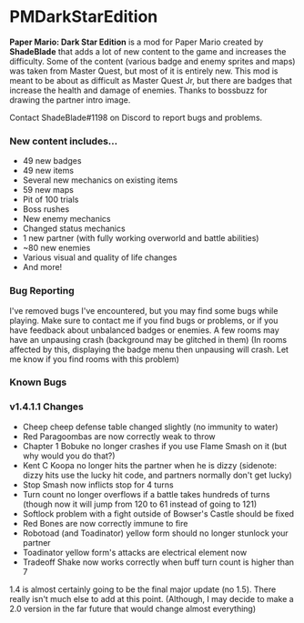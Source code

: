 # PMDarkStarEdition
**Paper Mario: Dark Star Edition** is a mod for Paper Mario created by **ShadeBlade** that adds a lot of new content to the game and increases the difficulty.
Some of the content (various badge and enemy sprites and maps) was taken from Master Quest, but most of it is entirely new.
This mod is meant to be about as difficult as Master Quest Jr, but there are badges that increase the health and damage of enemies.
Thanks to bossbuzz for drawing the partner intro image.

Contact ShadeBlade#1198 on Discord to report bugs and problems.

### **New content includes...**
- 49 new badges
- 49 new items
- Several new mechanics on existing items
- 59 new maps
- Pit of 100 trials
- Boss rushes
- New enemy mechanics
- Changed status mechanics
- 1 new partner (with fully working overworld and battle abilities)
- ~80 new enemies
- Various visual and quality of life changes
- And more!

### Bug Reporting
I've removed bugs I've encountered, but you may find some bugs while playing.
Make sure to contact me if you find bugs or problems, or if you have feedback about unbalanced badges or enemies.
A few rooms may have an unpausing crash (background may be glitched in them) (In rooms affected by this, displaying the badge menu then unpausing will crash. Let me know if you find rooms with this problem)

### Known Bugs


### v1.4.1.1 Changes
- Cheep cheep defense table changed slightly (no immunity to water)
- Red Paragoombas are now correctly weak to throw
- Chapter 1 Bobuke no longer crashes if you use Flame Smash on it (but why would you do that?)
- Kent C Koopa no longer hits the partner when he is dizzy (sidenote: dizzy hits use the lucky hit code, and partners normally don't get lucky)
- Stop Smash now inflicts stop for 4 turns
- Turn count no longer overflows if a battle takes hundreds of turns (though now it will jump from 120 to 61 instead of going to 121)
- Softlock problem with a fight outside of Bowser's Castle should be fixed
- Red Bones are now correctly immune to fire
- Robotoad (and Toadinator) yellow form should no longer stunlock your partner
- Toadinator yellow form's attacks are electrical element now
- Tradeoff Shake now works correctly when buff turn count is higher than 7

1.4 is almost certainly going to be the final major update (no 1.5). There really isn't much else to add at this point. 
(Although, I may decide to make a 2.0 version in the far future that would change almost everything)